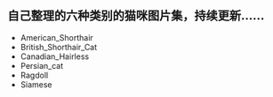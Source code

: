 ## 自己整理的六种类别的猫咪图片集，持续更新……
* American_Shorthair
* British_Shorthair_Cat
* Canadian_Hairless
* Persian_cat
* Ragdoll
* Siamese

